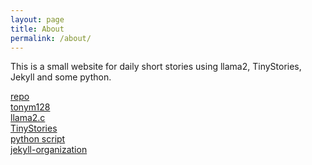 ```yaml
---
layout: page
title: About
permalink: /about/
---
```


This is a small website for daily short stories using llama2, TinyStories, Jekyll and some python.

[repo](https://github.com/tonym128/storytime)</br>
[tonym128](https://github.com/tonym128)</br>
[llama2.c](https://github.com/karpathy/llama2.c)</br>
[TinyStories](https://arxiv.org/abs/2305.07759)</br>
[python script](https://www.krisvandermast.com/post/2022/03/08/python-script-to-generate-a-new-jekyll-post-with-front-matter.html)</br>
[jekyll-organization](https://github.com/jekyll)</br>
